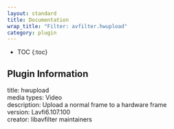```yaml
---
layout: standard
title: Documentation
wrap_title: "Filter: avfilter.hwupload"
category: plugin
---
```

* TOC
{:toc}

## Plugin Information

title: hwupload  
media types:
Video  
description: Upload a normal frame to a hardware frame  
version: Lavfi6.107.100  
creator: libavfilter maintainers  
